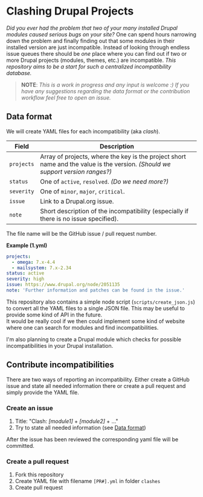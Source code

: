# Clashing Drupal Projects

*Did you ever had the problem that two of your many installed Drupal modules caused serious bugs on your site?* One can spend hours narrowing down the problem and finally finding out that some modules in their installed version are just incompatible. Instead of looking through endless issue queues there should be *one* place where you can find out if two or more Drupal projects (modules, themes, etc.) are incompatible. *This repository aims to be a start for such a centralized incompatibility database.*

> **NOTE**: *This is a work in progress and any input is welcome :) If you have any suggestions regarding the data format or the contribution workflow feel free to open an issue.*

## Data format

We will create YAML files for each incompatibility (aka *clash*).

Field  | Description
-----  | ------------
`projects`  | Array of projects, where the key is the project short name and the value is the version. *(Should we support version ranges?)*
`status`  | One of `active`, `resolved`. *(Do we need more?)*
`severity`  | One of `minor`, `major`, `critical`.
`issue`  | Link to a Drupal.org issue.
`note`  | Short description of the incompatibility (especially if there is no issue specified).



The file name will be the GitHub issue / pull request number.

**Example (1.yml)**
```yml
projects:
  - omega: 7.x-4.4
  - mailsystem: 7.x-2.34
status: active
severity: high
issue: https://www.drupal.org/node/2051135
note: 'Further information and patches can be found in the issue.'
```

This repository also contains a simple node script (`scripts/create_json.js`) to convert all the YAML files to a single JSON file. This may be useful to provide some kind of API in the future.  
It would be really cool if we then could implement some kind of website where one can search for modules and find incompatibilities.

I'm also planning to create a Drupal module which checks for possible incompatibilities in your Drupal installation.

## Contribute incompatibilities

There are two ways of reporting an incompatibility. Either create a GitHub issue and state all needed information there or create a pull request and simply provide the YAML file.

### Create an issue

1. Title: "Clash: *[module1]* + *[module2]* + ..."
2. Try to state all needed information (see [Data format](#data-format))

After the issue has been reviewed the corresponding yaml file will be committed.

### Create a pull request

1. Fork this repository
2. Create YAML file with filename `[PR#].yml` in folder `clashes`
3. Create pull request
